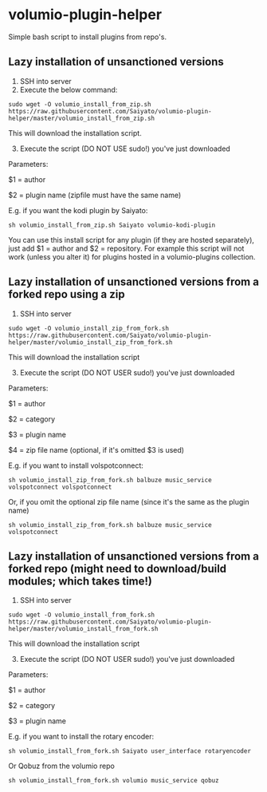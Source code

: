 # volumio-plugin-helper
Simple bash script to install plugins from repo's.

## Lazy installation of unsanctioned versions
1. SSH into server
2. Execute the below command:
```
sudo wget -O volumio_install_from_zip.sh https://raw.githubusercontent.com/Saiyato/volumio-plugin-helper/master/volumio_install_from_zip.sh
```
This will download the installation script.

3. Execute the script (DO NOT USE sudo!) you've just downloaded

Parameters:

$1 = author

$2 = plugin name (zipfile must have the same name)

E.g. if you want the kodi plugin by Saiyato:
```
sh volumio_install_from_zip.sh Saiyato volumio-kodi-plugin
```

You can use this install script for any plugin (if they are hosted separately), just add $1 = author and $2 = repository.
For example this script will not work (unless you alter it) for plugins hosted in a volumio-plugins collection.

## Lazy installation of unsanctioned versions from a forked repo using a zip
1. SSH into server
```
sudo wget -O volumio_install_zip_from_fork.sh https://raw.githubusercontent.com/Saiyato/volumio-plugin-helper/master/volumio_install_zip_from_fork.sh
```
This will download the installation script

3. Execute the script (DO NOT USER sudo!) you've just downloaded

Parameters:

$1 = author

$2 = category

$3 = plugin name

$4 = zip file name (optional, if it's omitted $3 is used)

E.g. if you want to install volspotconnect:
```
sh volumio_install_zip_from_fork.sh balbuze music_service volspotconnect volspotconnect
```
Or, if you omit the optional zip file name (since it's the same as the plugin name)
```
sh volumio_install_zip_from_fork.sh balbuze music_service volspotconnect
```

## Lazy installation of unsanctioned versions from a forked repo (might need to download/build modules; which takes time!)
1. SSH into server
```
sudo wget -O volumio_install_from_fork.sh https://raw.githubusercontent.com/Saiyato/volumio-plugin-helper/master/volumio_install_from_fork.sh
```
This will download the installation script

3. Execute the script (DO NOT USER sudo!) you've just downloaded

Parameters:

$1 = author

$2 = category

$3 = plugin name

E.g. if you want to install the rotary encoder:
```
sh volumio_install_from_fork.sh Saiyato user_interface rotaryencoder
```
Or Qobuz from the volumio repo
```
sh volumio_install_from_fork.sh volumio music_service qobuz
```

